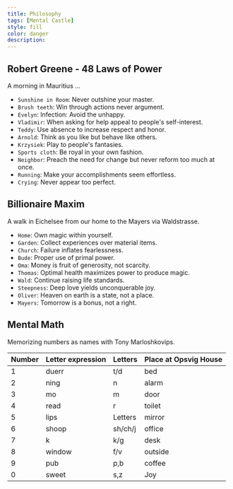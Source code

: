 ```yaml
---
title: Philosophy
tags: [Mental Castle]
style: fill
color: danger
description: 
---
```


## Robert Greene - 48 Laws of Power

A morning in Mauritius ... 

- `Sunshine in Room`: Never outshine your master.
- `Brush teeth`: Win through actions never argument.
- `Evelyn`: Infection: Avoid the unhappy.
- `Vladimir`: When asking for help appeal to people's self-interest.
- `Teddy`: Use absence to increase respect and honor.
- `Arnold`: Think as you like but behave like others.
- `Krzysiek`: Play to people's fantasies.
- `Sports cloth`: Be royal in your own fashion.
- `Neighbor`: Preach the need for change but never reform too much at once.
- `Running`: Make your accomplishments seem effortless.
- `Crying`: Never appear too perfect.

## Billionaire Maxim

A walk in Eichelsee from our home to the Mayers via Waldstrasse.

- `Home`: Own magic within yourself.
- `Garden`: Collect experiences over material items.
- `Church`: Failure inflates fearlessness.
- `Bude`: Proper use of primal power.
- `Oma`: Money is fruit of generosity, not scarcity.
- `Thomas`: Optimal health maximizes power to produce magic.
- `Wald`: Continue raising life standards.
- `Steepness`: Deep love yields unconquerable joy.
- `Oliver`: Heaven on earth is a state, not a place.
- `Mayers`: Tomorrow is a bonus, not a right.

## Mental Math

Memorizing numbers as names with Tony Marloshkovips.

| Number | Letter expression | Letters | Place at Opsvig House |
| ------ | ----------------- | ------- | --------------------- |
| 1      | duerr             | t/d     | bed                   |
| 2      | ning              | n       | alarm                 |
| 3      | mo                | m       | door                  |
| 4      | read              | r       | toilet                |
| 5      | lips              | Letters | mirror                |
| 6      | shoop             | sh/ch/j | office                |
| 7      | k                 | k/g     | desk                  |
| 8      | window            | f/v     | outside               |
| 9      | pub               | p,b     | coffee                |
| 0      | sweet             | s,z     | Joy                   |


